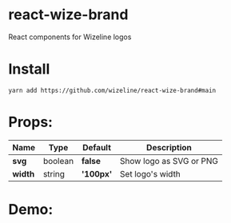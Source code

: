 # react-wize-brand
React components for Wizeline logos

# Install

`yarn add https://github.com/wizeline/react-wize-brand#main`

# Props:

| Name      | Type    | Default     | Description             |
| --------- | ------- | ----------- | ----------------------- |
| **svg**   | boolean | **false**   | Show logo as SVG or PNG |
| **width** | string  | **'100px'** | Set logo's width        |

# Demo: 